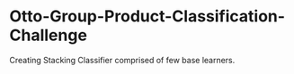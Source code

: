 # Otto-Group-Product-Classification-Challenge
Creating Stacking Classifier comprised of few base learners.

